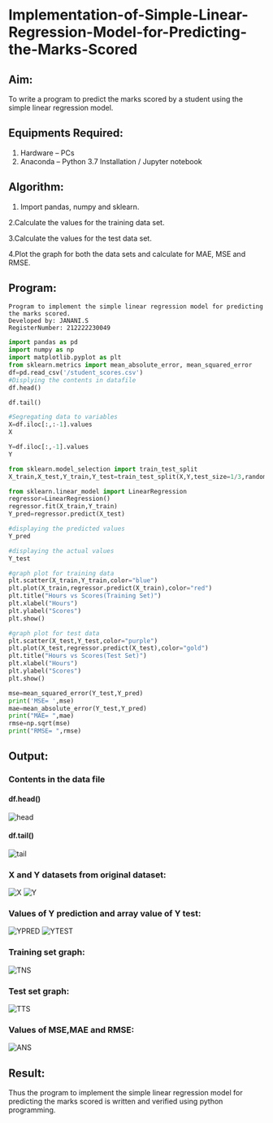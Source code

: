 # Implementation-of-Simple-Linear-Regression-Model-for-Predicting-the-Marks-Scored

## Aim:
To write a program to predict the marks scored by a student using the simple linear regression model.

## Equipments Required:
1. Hardware – PCs
2. Anaconda – Python 3.7 Installation / Jupyter notebook

## Algorithm:
1. Import pandas, numpy and sklearn.
   
2.Calculate the values for the training data set.

3.Calculate the values for the test data set.

4.Plot the graph for both the data sets and calculate for MAE, MSE and RMSE. 
 
## Program:
```
Program to implement the simple linear regression model for predicting the marks scored.
Developed by: JANANI.S 
RegisterNumber: 212222230049 
```
```Python
import pandas as pd
import numpy as np
import matplotlib.pyplot as plt
from sklearn.metrics import mean_absolute_error, mean_squared_error
df=pd.read_csv('/student_scores.csv')
#Displying the contents in datafile
df.head()

df.tail()

#Segregating data to variables
X=df.iloc[:,:-1].values
X

Y=df.iloc[:,-1].values
Y

from sklearn.model_selection import train_test_split
X_train,X_test,Y_train,Y_test=train_test_split(X,Y,test_size=1/3,random_state=0)

from sklearn.linear_model import LinearRegression
regressor=LinearRegression()
regressor.fit(X_train,Y_train)
Y_pred=regressor.predict(X_test)

#displaying the predicted values
Y_pred

#displaying the actual values
Y_test

#graph plot for training data
plt.scatter(X_train,Y_train,color="blue")
plt.plot(X_train,regressor.predict(X_train),color="red")
plt.title("Hours vs Scores(Training Set)")
plt.xlabel("Hours")
plt.ylabel("Scores")
plt.show()

#graph plot for test data
plt.scatter(X_test,Y_test,color="purple")
plt.plot(X_test,regressor.predict(X_test),color="gold")
plt.title("Hours vs Scores(Test Set)")
plt.xlabel("Hours")
plt.ylabel("Scores")
plt.show()

mse=mean_squared_error(Y_test,Y_pred)
print('MSE= ',mse)
mae=mean_absolute_error(Y_test,Y_pred)
print("MAE= ",mae)
rmse=np.sqrt(mse)
print("RMSE= ",rmse)
```
## Output:
### Contents in the data file
#### df.head()
![head](https://github.com/JananiSoundararajan/Implementation-of-Simple-Linear-Regression-Model-for-Predicting-the-Marks-Scored/assets/119477549/047cb0f2-de48-4c12-9ca4-5908f047d9ef)
#### df.tail()
![tail](https://github.com/JananiSoundararajan/Implementation-of-Simple-Linear-Regression-Model-for-Predicting-the-Marks-Scored/assets/119477549/e47c1008-991b-45a7-abbf-938b0bb29c37)

### X and Y datasets from original dataset:
![X](https://github.com/JananiSoundararajan/Implementation-of-Simple-Linear-Regression-Model-for-Predicting-the-Marks-Scored/assets/119477549/295de532-515f-4480-a606-877685206481)
![Y](https://github.com/JananiSoundararajan/Implementation-of-Simple-Linear-Regression-Model-for-Predicting-the-Marks-Scored/assets/119477549/41b17b11-5c0b-45a0-be84-493fb8fdad53)
### Values of Y prediction and array value of Y test:
![YPRED](https://github.com/JananiSoundararajan/Implementation-of-Simple-Linear-Regression-Model-for-Predicting-the-Marks-Scored/assets/119477549/dfdc409b-a280-4783-8d5b-dc51240df145)
![YTEST](https://github.com/JananiSoundararajan/Implementation-of-Simple-Linear-Regression-Model-for-Predicting-the-Marks-Scored/assets/119477549/c76dc1cc-5d1b-4c70-b96a-741cb1be9d2b)
### Training set graph:
![TNS](https://github.com/JananiSoundararajan/Implementation-of-Simple-Linear-Regression-Model-for-Predicting-the-Marks-Scored/assets/119477549/b5085730-cfef-49a9-84f5-40660c2091db)
### Test set graph:
![TTS](https://github.com/JananiSoundararajan/Implementation-of-Simple-Linear-Regression-Model-for-Predicting-the-Marks-Scored/assets/119477549/6fab3fff-2cf8-4e5d-9475-94134bfe766c)
### Values of MSE,MAE and RMSE:
![ANS](https://github.com/JananiSoundararajan/Implementation-of-Simple-Linear-Regression-Model-for-Predicting-the-Marks-Scored/assets/119477549/cdc65d42-e863-45d8-82ff-d28e09627989)
## Result:
Thus the program to implement the simple linear regression model for predicting the marks scored is written and verified using python programming.
